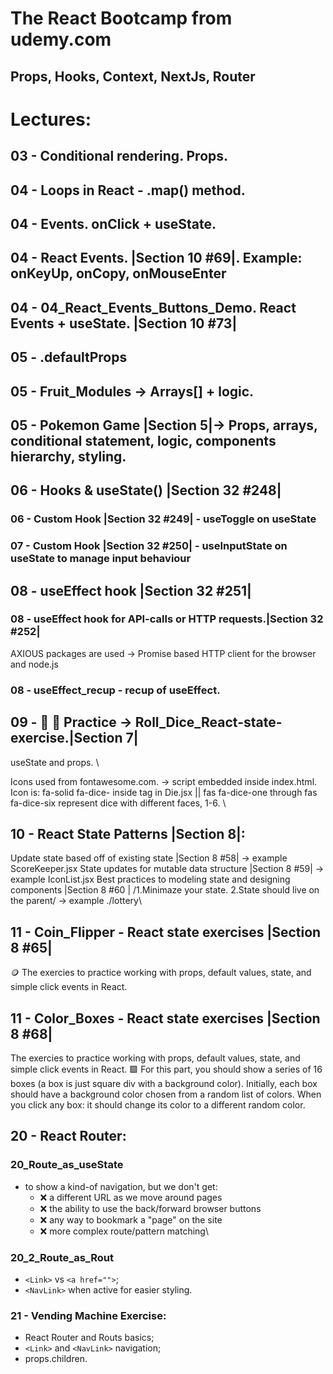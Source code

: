 # The React Bootcamp from udemy.com

## Props, Hooks, Context, NextJs, Router

# Lectures:

## 03 - Conditional rendering. Props.

## 04 - Loops in React - .map() method.

## 04 - Events. onClick + useState.

## 04 - React Events. |Section 10 #69|. Example: onKeyUp, onCopy, onMouseEnter

## 04 - 04_React_Events_Buttons_Demo. React Events + useState. |Section 10 #73|

## 05 - .defaultProps

## 05 - Fruit_Modules -> Arrays[] + logic.

## 05 - Pokemon Game |Section 5|-> Props, arrays, conditional statement, logic, components hierarchy, styling.

## 06 - Hooks & useState() |Section 32 #248|

### 06 - Custom Hook |Section 32 #249| - useToggle on useState

### 07 - Custom Hook |Section 32 #250| - useInputState on useState to manage input behaviour

## 08 - useEffect hook |Section 32 #251|

### 08 - useEffect hook for API-calls or HTTP requests.|Section 32 #252|

AXIOUS packages are used -> Promise based HTTP client for the browser and node.js

### 08 - useEffect_recup - recup of useEffect.

## 09 - 🎲 🎲 Practice -> Roll_Dice_React-state-exercise.|Section 7|

useState and props. \

Icons used from fontawesome.com. -> script embedded inside index.html.
Icon is: fa-solid fa-dice- inside tag in Die.jsx || fas fa-dice-one through fas fa-dice-six represent dice with different faces, 1-6. \

## 10 - React State Patterns |Section 8|:

Update state based off of existing state |Section 8 #58| -> example ScoreKeeper.jsx
State updates for mutable data structure |Section 8 #59| -> example IconList.jsx
Best practices to modeling state and designing components |Section 8 #60 | /1.Minimaze your state. 2.State should live on the parent/ -> example ./lottery\

## 11 - Coin_Flipper - React state exercises |Section 8 #65|

🪙 The exercies to practice working with props, default values, state, and simple click events in React.

## 11 - Color_Boxes - React state exercises |Section 8 #68|

The exercies to practice working with props, default values, state, and simple click events in React. 🟪 For this part, you should show a series of 16 boxes (a box is just square div with a background color). Initially, each box should have a background color chosen from a random list of colors. When you click any box: it should change its color to a different random color.

## 20 - React Router:

### 20_Route_as_useState

- to show a kind-of navigation, but we don't get:
  - ❌ a different URL as we move around pages
  - ❌ the ability to use the back/forward browser buttons
  - ❌ any way to bookmark a "page" on the site
  - ❌ more complex route/pattern matching\

### 20_2_Route_as_Rout

- `<Link>` vs `<a href="">`;
- `<NavLink>` when active for easier styling.

### 21 - Vending Machine Exercise:

- React Router and Routs basics;
- `<Link>` and `<NavLink>` navigation;
- props.children.
